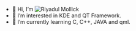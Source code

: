 - 👋 Hi, I’m ![Riyadul Mollick](https://github.com/Riyadulmollick)
- 👀 I’m interested in KDE and QT Framework.
- 🌱 I’m currently learning C, C++, JAVA and qml. 
  

<!---
Riyadulmollick/Riyadulmollick is a ✨ special ✨ repository because its `README.md` (this file) appears on your GitHub profile.
You can click the Preview link to take a look at your changes.
--->

